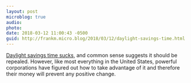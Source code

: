```yaml
---
layout: post
microblog: true
audio: 
photo: 
date: 2018-03-12 11:00:43 -0500
guid: http://frankm.micro.blog/2018/03/12/daylight-savings-time.html
---
```

[Daylight savings time sucks](https://www.smithsonianmag.com/history/100-years-later-madness-daylight-saving-time-endures-180968435/), and common sense suggests it should be repealed. However, like most everything in the United States, powerful corporations have figured out how to take advantage of it and therefore their money will prevent any positive change. 
